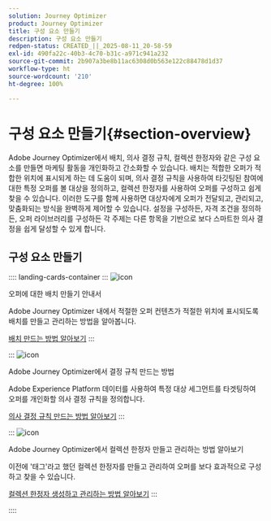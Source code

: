 ```yaml
---
solution: Journey Optimizer
product: Journey Optimizer
title: 구성 요소 만들기
description: 구성 요소 만들기
redpen-status: CREATED_||_2025-08-11_20-58-59
exl-id: 490fa22c-40b3-4c70-b31c-a971c941a232
source-git-commit: 2b907a3be8b11ac6308d0b563e122c88478d1d37
workflow-type: ht
source-wordcount: '210'
ht-degree: 100%

---
```


# 구성 요소 만들기{#section-overview}

Adobe Journey Optimizer에서 배치, 의사 결정 규칙, 컬렉션 한정자와 같은 구성 요소를 만들면 마케팅 활동을 개인화하고 간소화할 수 있습니다. 배치는 적합한 오퍼가 적합한 위치에 표시되게 하는 데 도움이 되며, 의사 결정 규칙을 사용하여 타깃팅된 참여에 대한 특정 오퍼를 볼 대상을 정의하고, 컬렉션 한정자를 사용하여 오퍼를 구성하고 쉽게 찾을 수 있습니다. 이러한 도구를 함께 사용하면 대상자에게 오퍼가 전달되고, 관리되고, 맞춤화되는 방식을 완벽하게 제어할 수 있습니다. 설정을 구성하든, 자격 조건을 정의하든, 오퍼 라이브러리를 구성하든 각 주제는 다른 항목을 기반으로 보다 스마트한 의사 결정을 쉽게 달성할 수 있게 합니다.

## 구성 요소 만들기

:::: landing-cards-container
:::
![icon](https://cdn.experienceleague.adobe.com/icons/list-check.svg?lang=ko)

오퍼에 대한 배치 만들기 안내서

Adobe Journey Optimizer 내에서 적절한 오퍼 컨텐츠가 적절한 위치에 표시되도록 배치를 만들고 관리하는 방법을 알아봅니다.

[배치 만드는 방법 알아보기](../using/offers/offer-library/creating-placements.md)
:::

:::
![icon](https://cdn.experienceleague.adobe.com/icons/bullseye.svg?lang=ko)

Adobe Journey Optimizer에서 결정 규칙 만드는 방법

Adobe Experience Platform 데이터를 사용하여 특정 대상 세그먼트를 타겟팅하여 오퍼를 개인화할 의사 결정 규칙을 정의합니다.

[의사 결정 규칙 만드는 방법 알아보기](../using/offers/offer-library/creating-decision-rules.md)
:::

:::
![icon](https://cdn.experienceleague.adobe.com/icons/tags.svg?lang=ko)

Adobe Journey Optimizer에서 컬렉션 한정자 만들고 관리하는 방법 알아보기

이전에 &#39;태그&#39;라고 했던 컬렉션 한정자를 만들고 관리하여 오퍼를 보다 효과적으로 구성하고 찾을 수 있습니다.

[컬렉션 한정자 생성하고 관리하는 방법 알아보기](../using/offers/offer-library/creating-tags.md)
:::

::::
